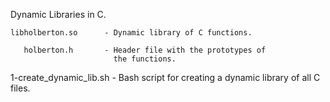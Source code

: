 Dynamic Libraries in C.

    libholberton.so      - Dynamic library of C functions.

       holberton.h       - Header file with the prototypes of
                           the functions.

 1-create_dynamic_lib.sh - Bash script for creating a dynamic
                           library of all C files.